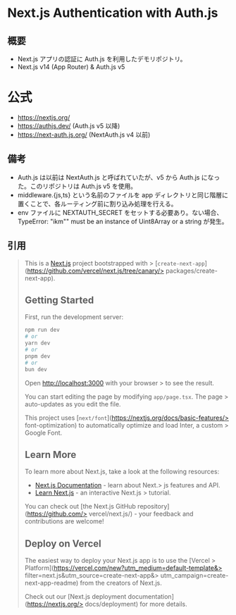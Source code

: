 # Next.js Authentication with Auth.js

## 概要

- Next.js アプリの認証に Auth.js を利用したデモリポジトリ。
- Next.js v14 (App Router) & Auth.js v5

# 公式

- https://nextjs.org/
- https://authjs.dev/ (Auth.js v5 以降)
- https://next-auth.js.org/ (NextAuth.js v4 以前)

## 備考

- Auth.js は以前は NextAuth.js と呼ばれていたが、v5 から Auth.js になった。このリポジトリは Auth.js v5 を使用。
- middleware.{js,ts} という名前のファイルを app ディレクトリと同じ階層に置くことで、各ルーティング前に割り込み処理を行える。
- env ファイルに NEXTAUTH_SECRET をセットする必要あり。ない場合、TypeError: "ikm"" must be an instance of Uint8Array or a string が発生。

## 引用

> This is a [Next.js](https://nextjs.org/) project bootstrapped with > [`create-next-app`](https://github.com/vercel/next.js/tree/canary/> packages/create-next-app).
> 
> ## Getting Started
> 
> First, run the development server:
> 
> ```bash
> npm run dev
> # or
> yarn dev
> # or
> pnpm dev
> # or
> bun dev
> ```
> 
> Open [http://localhost:3000](http://localhost:3000) with your browser > to see the result.
> 
> You can start editing the page by modifying `app/page.tsx`. The page > auto-updates as you edit the file.
> 
> This project uses [`next/font`](https://nextjs.org/docs/basic-features/> font-optimization) to automatically optimize and load Inter, a custom > Google Font.
> 
> ## Learn More
> 
> To learn more about Next.js, take a look at the following resources:
> 
> - [Next.js Documentation](https://nextjs.org/docs) - learn about Next.> js features and API.
> - [Learn Next.js](https://nextjs.org/learn) - an interactive Next.js > tutorial.
> 
> You can check out [the Next.js GitHub repository](https://github.com/> vercel/next.js/) - your feedback and contributions are welcome!
> 
> ## Deploy on Vercel
> 
> The easiest way to deploy your Next.js app is to use the [Vercel > Platform](https://vercel.com/new?utm_medium=default-template&> filter=next.js&utm_source=create-next-app&> utm_campaign=create-next-app-readme) from the creators of Next.js.
> 
> Check out our [Next.js deployment documentation](https://nextjs.org/> docs/deployment) for more details.
> 
